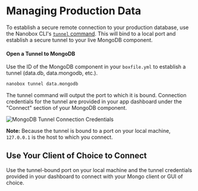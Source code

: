 # Managing Production Data
To establish a secure remote connection to your production database, use the Nanobox CLI's [`tunnel` command](https://docs.nanobox.io/cli/tunnel/). This will bind to a local port and establish a secure tunnel to your live MongoDB component.

#### Open a Tunnel to MongoDB
Use the ID of the MongoDB component in your `boxfile.yml` to establish a tunnel (data.db, data.mongodb, etc.).

```bash
nanobox tunnel data.mongodb
```

The tunnel command will output the port to which it is bound. Connection credentials for the tunnel are provided in your app dashboard under the "Connect" section of your MongoDB component.

![MongoDB Tunnel Connection Credentials](/assets/mongodb/tunnel-creds.png)

**Note:** Because the tunnel is bound to a port on your local machine, `127.0.0.1` is the host to which you connect.

## Use Your Client of Choice to Connect
Use the tunnel-bound port on your local machine and the tunnel credentials provided in your dashboard to connect with your Mongo client or GUI of choice.
